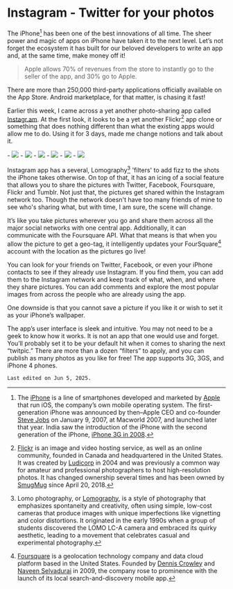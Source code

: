 # Instagram - Twitter for your photos

The iPhone[^iPhone] has been one of the best innovations of all time. The sheer power and magic of apps on iPhone have taken it to the next level. Let’s not forget the ecosystem it has built for our beloved developers to write an app and, at the same time, make money off it!

> Apple allows 70% of revenues from the store to instantly go to the seller of the app, and 30% go to Apple.

There are more than 250,000 third-party applications officially available on the App Store. Android marketplace, for that matter, is chasing it fast!

Earlier this week, I came across a yet another photo-sharing app called [Instagr.am](http://instagr.am/). At the first look, it looks to be a yet another Flickr[^Flickr] app clone or something that does nothing different than what the existing apps would allow me to do. Using it for 3 days, made me change notions and talk about it.

<div class="gallery" markdown="1">
- <a href="https://www.instagram.com/p/CV5we/"><img src="/static/2010/instagram-1.jpg"></a>
- <a href="https://www.instagram.com/p/Cpwu3ZfP0Vs/"><img src="/static/2010/instagram-2.jpg"></a>
- <a href="https://www.instagram.com/p/CsaZDCEOhkg/"><img src="/static/2010/instagram-3.jpg"></a>
- <a href="https://www.instagram.com/p/Cv37yyiPzjx/"><img src="/static/2010/instagram-4.jpg"></a>
- <a href="https://www.instagram.com/p/BFaG6/"><img src="/static/2010/instagram-5.jpg"></a>
- <a href="https://www.instagram.com/p/BB6t/"><img src="/static/2010/instagram-6.jpg"></a>
</div>

Instagram app has a several, Lomography[^Lomo] 'filters' to add fizz to the shots the iPhone takes otherwise. On top of that, it has an icing of a social feature that allows you to share the pictures with Twitter, Facebook, Foursquare, Flickr and Tumblr. Not just that, the pictures get shared within the Instagram network too. Though the network doesn't have too many friends of mine to see who's sharing what, but with time, I am sure, the scene will change.

It’s like you take pictures wherever you go and share them across all the major social networks with one central app. Additionally, it can communicate with the Foursquare API. What that means is that when you allow the picture to get a geo-tag, it intelligently updates your FourSquare[^FourSquare] account with the location as the pictures go live!

You can look for your friends on Twitter, Facebook, or even your iPhone contacts to see if they already use Instagram. If you find them, you can add them to the Instagram network and keep track of what, when, and where they share pictures. You can add comments and explore the most popular images from across the people who are already using the app.

One downside is that you cannot save a picture if you like it or wish to set it as your iPhone’s wallpaper.

The app’s user interface is sleek and intuitive. You may not need to be a geek to know how it works. It is not an app that one would use and forget. You’ll probably set it to be your default hit when it comes to sharing the next “twitpic.” There are more than a dozen “filters” to apply, and you can publish as many photos as you like for free! The app supports 3G, 3GS, and iPhone 4 phones.

`Last edited on Jun 5, 2025.`

[^iPhone]: The [iPhone](https://en.wikipedia.org/wiki/IPhone) is a line of smartphones developed and marketed by [Apple](https://www.apple.com) that run iOS, the company’s own mobile operating system. The first-generation iPhone was announced by then–Apple CEO and co-founder [Steve Jobs](https://en.wikipedia.org/wiki/Steve_Jobs) on January 9, 2007, at Macworld 2007, and launched later that year. India saw the introduction of the iPhone with the second generation of the iPhone, [iPhone 3G in 2008](/2008/iphone-3g-india-22-august/).

[^Flickr]: [Flickr](https://en.wikipedia.org/wiki/Flickr) is an image and video hosting service, as well as an online community, founded in Canada and headquartered in the United States. It was created by [Ludicorp](https://en.wikipedia.org/wiki/Ludicorp) in 2004 and was previously a common way for amateur and professional photographers to host high-resolution photos. It has changed ownership several times and has been owned by [SmugMug](https://en.wikipedia.org/wiki/SmugMug) since April 20, 2018.

[^Lomo]: Lomo photography, or [Lomography](https://en.wikipedia.org/wiki/Toy_camera#Lomography), is a style of photography that emphasizes spontaneity and creativity, often using simple, low-cost cameras that produce images with unique imperfections like vignetting and color distortions. It originated in the early 1990s when a group of students discovered the LOMO LC-A camera and embraced its quirky aesthetic, leading to a movement that celebrates casual and experimental photography.

[^FourSquare]: [Foursquare](https://en.wikipedia.org/wiki/Foursquare_(company)) is a geolocation technology company and data cloud platform based in the United States. Founded by [Dennis Crowley](https://en.wikipedia.org/wiki/Dennis_Crowley) and [Naveen Selvadurai](https://en.wikipedia.org/wiki/Naveen_Selvadurai) in 2009, the company rose to prominence with the launch of its local search-and-discovery mobile app.